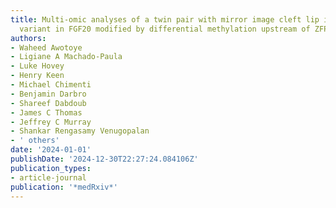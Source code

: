 ```yaml
---
title: Multi-omic analyses of a twin pair with mirror image cleft lip identifies pathogenic
  variant in FGF20 modified by differential methylation upstream of ZFP57
authors:
- Waheed Awotoye
- Ligiane A Machado-Paula
- Luke Hovey
- Henry Keen
- Michael Chimenti
- Benjamin Darbro
- Shareef Dabdoub
- James C Thomas
- Jeffrey C Murray
- Shankar Rengasamy Venugopalan
- ' others'
date: '2024-01-01'
publishDate: '2024-12-30T22:27:24.084106Z'
publication_types:
- article-journal
publication: '*medRxiv*'
---
```

